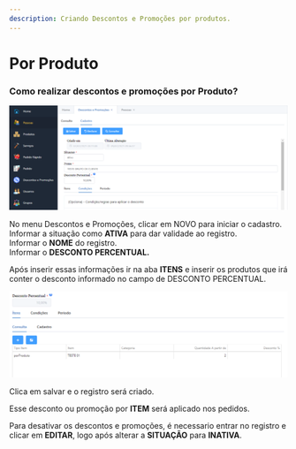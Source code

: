 ```yaml
---
description: Criando Descontos e Promoções por produtos.
---
```


# Por Produto

### **Como realizar descontos e promoções por Produto?**

![](<../../../.gitbook/assets/image (35).png>)

No menu Descontos e Promoções, clicar em NOVO para iniciar o cadastro.\
Informar a situação como **ATIVA** para dar validade ao registro.\
Informar o **NOME** do registro.\
Informar o **DESCONTO PERCENTUAL.**

Após inserir essas informações ir na aba **ITENS** e inserir os produtos que irá conter o desconto informado no campo de DESCONTO PERCENTUAL.

![](<../../../.gitbook/assets/image (37).png>)

Clica em salvar e o registro será criado.

Esse desconto ou promoção por **ITEM** será aplicado nos pedidos.

Para desativar os descontos e promoções, é necessario entrar no registro e clicar em **EDITAR**, logo após alterar a **SITUAÇÃO** para **INATIVA**.
